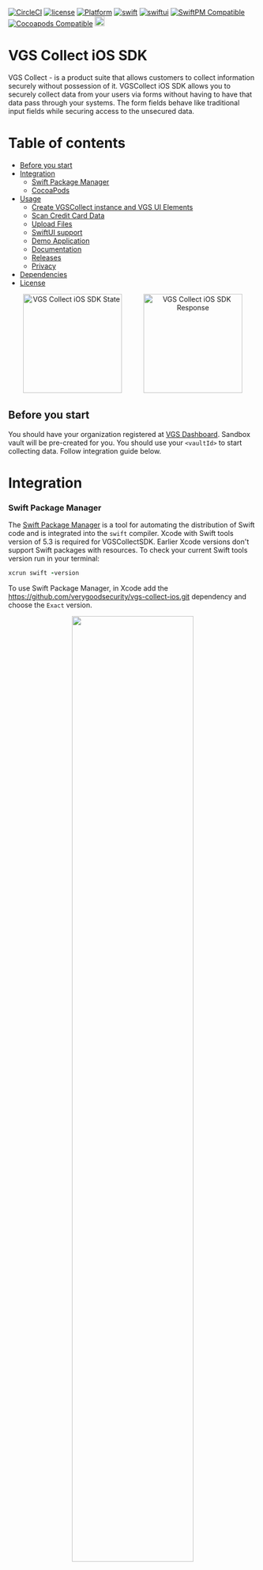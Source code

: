 [![CircleCI](https://dl.circleci.com/status-badge/img/gh/verygoodsecurity/vgs-collect-ios/tree/master.svg?style=svg)](https://dl.circleci.com/status-badge/redirect/gh/verygoodsecurity/vgs-collect-ios/tree/master)
[![license](https://img.shields.io/github/license/verygoodsecurity/vgs-collect-ios.svg)]()
[![Platform](https://img.shields.io/cocoapods/p/VGSCollectSDK.svg?style=flat)](https://github.com/verygoodsecurity/vgs-collect-ios)
[![swift](https://img.shields.io/badge/swift-5-orange)]()
[![swiftui](https://img.shields.io/badge/SwiftUI-524520?logo=swift)]()
[![SwiftPM Compatible](https://img.shields.io/badge/SwiftPM-Compatible-brightgreen)]()
[![Cocoapods Compatible](https://img.shields.io/cocoapods/v/VGSCollectSDK.svg?style=flat)](https://cocoapods.org/pods/VGSCollectSDK)
<img src="./images/VGSZeroData.png" height="20">

# VGS Collect iOS SDK

VGS Collect - is a product suite that allows customers to collect information securely without possession of it. VGSCollect iOS SDK  allows you to securely collect data from your users via forms without having to have that data pass through your systems. The form fields behave like traditional input fields while securing access to the unsecured data.

Table of contents
=================

<!--ts-->
   * [Before you start](#before-you-start)
   * [Integration](#integration)
      * [Swift Package Manager](#swift-package-manager) 
      * [CocoaPods](#cocoapods)
   * [Usage](#usage)
      * [Create VGSCollect instance and VGS UI Elements](#create-vgscollect-instance-and-vgs-ui-elements)
      * [Scan Credit Card Data](#scan-credit-card-data)
      * [Upload Files](#upload-files)
      * [SwiftUI support](#swiftui-support)
      * [Demo Application](#demo-application)
      * [Documentation](#documentation)
      * [Releases](#releases)
      * [Privacy](#privacy)
   * [Dependencies](#dependencies)
   * [License](#license)
<!--te-->

<p align="center">
	<img src="images/vgs-collect-ios-state.png" width="200" alt="VGS Collect iOS SDK State" hspace="20">
	<img src="images/vgs-collect-ios-response.png" width="200" alt="VGS Collect iOS SDK Response" hspace="20">
</p>


## Before you start
You should have your organization registered at <a href="https://dashboard.verygoodsecurity.com/dashboard/">VGS Dashboard</a>. Sandbox vault will be pre-created for you. You should use your `<vaultId>` to start collecting data. Follow integration guide below.

# Integration

### Swift Package Manager

The [Swift Package Manager](https://swift.org/package-manager/) is a tool for automating the distribution of Swift code and is integrated into the `swift` compiler.
Xcode with Swift tools version of 5.3 is required for VGSCollectSDK. Earlier Xcode versions don't support Swift packages with resources.
To check your current Swift tools version run in your terminal:

```ruby
xcrun swift -version
```

To use Swift Package Manager, in Xcode add the https://github.com/verygoodsecurity/vgs-collect-ios.git dependency and choose the `Exact` version.
<p align="center">
<img src="images/VGSCollect_CardScan_SPM_1.png" width="70%">
</p>

Select `VGSCollectSDK` and optionally other packages provided with `VGSCollectSDK`:

<p align="center">
<img src="images/VGSCollect_CardScan_SPM_2.png" width="70%">
</p>

### CocoaPods

[CocoaPods](https://cocoapods.org) is a dependency manager for Cocoa projects. For usage and installation instructions, visit CocoaPods website. To integrate VGSCollectSDK into your Xcode project using CocoaPods, specify it in your `Podfile`:

```ruby
pod 'VGSCollectSDK'
```

## Usage

### Import SDK into your file
```swift

import VGSCollectSDK

```
### Create VGSCollect instance and VGS UI Elements
Use your `<vaultId>` to initialize VGSCollect instance. You can get it in your [organisation dashboard](https://dashboard.verygoodsecurity.com/).

### Code example

<table>
  <tr">
    <th >Here's an example</th>
    <th width="27%">In Action</th>
  </tr>
  <tr>
    <td>Customize  VGSTextFields...</td>
     <th rowspan="2"><img src="images/add-card.gif"></th>
  </tr>
  <tr>
    <td>

    /// Initialize VGSCollect instance
    var vgsCollect = VGSCollect(id: "vauiltId", environment: .sandbox)

    /// VGS UI Elements
    var cardNumberField = VGSCardTextField()
    var cardHolderNameField = VGSTextField()
    var expCardDateField = VGSTextField()
    var cvcField = VGSTextField()

    /// Native UI Elements
    @IBOutlet weak var stackView: UIStackView!

    override func viewDidLoad() {
        super.viewDidLoad()

        /// Create card number field configuration
        let cardConfiguration = VGSConfiguration(collector: vgsCollect,
	                                         fieldName: "card_number")
        cardConfiguration.type = .cardNumber
        cardConfiguration.isRequiredValidOnly = true

        /// Setup configuration to card number field
        cardNumberField.configuration = cardConfiguration
        cardNumberField.placeholder = "Card Number"
        stackView.addArrangedSubview(cardNumberField)

        /// Setup next textfields...
    }
    ...
  </td>
  </tr>
  <tr>
    <td>... observe filed states </td>
     <th rowspan="2"><img src="images/state.gif"></th>
  </tr>
  <tr>
    <td>
	
    override func viewDidLoad() {
        super.viewDidLoad()
        ...
        
        /// Setup delegate
        cardNumberField.delegate = self
    }
    
  extension ViewController: VGSTextFieldDelegate {
    func vgsTextFieldDidChange(_ textField: VGSTextField) {
      textField.borderColor = textField.state.isValid  ? .gray : .red

      /// Check Card Number Field State with addition attributes
      if let cardState = textField.state as? VGSCardState, cardState.isValid {
          print("THIS IS: \(cardState.cardBrand.stringValue) - \(cardState.bin.prefix(4)) **** **** \(cardState.last4)")
      }
    }
  }
  </td>
  </tr>
  <tr>
    <td colspan="2">... send data to your Vault</td>
  </tr>
  <tr>
    <td colspan="2">
        
    // ...

    // MARK: - Send data    
    func sendData() {
    
        /// handle fields validation before send data
        guard cardNumberField.state.isValid else {
		print("cardNumberField input is not valid")
        }
	
        /// extra information will be sent together with all sensitive card information
        var extraData = [String: Any]()
        extraData["customKey"] = "Custom Value"

        /// send data to your Vault
        vgsCollect.sendData(path: "/post", extraData: extraData) { [weak self](response) in
          switch response {
            case .success(let code, let data, let response):
              // parse data
            case .failure(let code, let data, let response, let error):
              // handle failed request
              switch code {
                // handle error codes
              }
          }
        }
    }
  </td>
  </tr>
</table>

**VGSCardTextField** automatically detects card provider and display card brand icon in the input field.


### Scan Credit Card Data
VGS Collect SDK provides optional card scan solution. It's required to use only Scan modules provided by VGS, which are audited by VGS PCI requirements.

#### Integrate with Cocoapods

Add 'VGSCollectSDK' alongside with one of scan modules pod:

```ruby
pod 'VGSCollectSDK'

# Add one of available scan providers
pod 'VGSCollectSDK/BlinkCard'  
```
#### Integrate with Swift Package Manager

To use **BlinkCard** add `VGSCollectSDK`, `VGSBlinkCardCollector` packages to your target. 

#### Code Example

<table>
  <tr>
    <th>Here's an example</th>
    <th width="25%">In Action</th>
  </tr>
  <tr>
    <td>Setup  VGSBlinkCardController...</td>
    <th rowspan="2"><img src="images/card-scan.gif"></th>
  </tr>
  <tr>
    <td>
    
    class ViewController: UIViewController {
        /// Init VGSBlinkCardController
        var scanController: VGSBlinkCardController?

        /// Init VGSTextFields...

        override func viewDidLoad() {
          super.viewDidLoad()

          // Init VGSBlinkCardController with BlinkCard license key and delegate
            scanController = VGSBlinkCardController(licenseKey: "<blinkCardLicenseKey>", delegate: self, onError: { errorCode in
              print("BlinkCard license error, code: \(errorCode)")
            })
        }

        /// Present scan controller 
        func scanData() {
          scanController?.presentCardScanner(on: self, animated: true, modalPresentationStyle: .fullScreen, completion: nil)
        }
    }
    ...
  </td>
  </tr>
  <tr>
    <td colspan="2">... handle VGSBlinkCardControllerDelegate</td>
  </tr>
  <tr>
    <td colspan="2">
	    
    // ...
    
    /// Implement VGSBlinkCardControllerDelegate methods
  extension ViewController: VGSBlinkCardControllerDelegate {
    func textFieldForScannedData(type: VGSBlinkCardDataType) -> VGSTextField? {
      // match VGSTextField with scanned data
      switch type {
      case .expirationDate:
          return expCardDate
      case .cardNumber:
          return cardNumber
      case .cvc:
        return cvcCardNum
      case .name:
        return cardHolderName
      default:
          return nil
      }
    }
  
    func userDidFinishScan() {
      scanController?.dismissCardScanner(animated: true, completion: {
          // add actions on scan controller dismiss completion
      })
    }
  
    func userDidCancelScan() {
      scanController?.dismissCardScanner(animated: true, completion: {
          // add actions on scan controller dismiss completion
      })
    }
  }

  </td>
  </tr>
</table>

Handle `VGSBlinkCardControllerDelegate` functions. To setup scanned data into specific  VGSTextField implement `textFieldForScannedData:` . If scanned data is valid it will be set in your VGSTextField automatically after user confirmation. Check  `VGSBlinkCardDataType` to get available scand data types.

Don't forget to add **NSCameraUsageDescription** key and description into your App ``Info.plist``.

### Upload Files

You can add a file uploading functionality to your application with **VGSFilePickerController**.

#### Code Example

<table>
  <tr">
    <th  colspan="2>Here's an example</th>
  </tr>
  <tr>
    <td colspan="2">Setup  VGSFilePickerController...</td>
  </tr>
  <tr>
    <td colspan="2">
	    
    class FilePickerViewController: UIViewController, VGSFilePickerControllerDelegate {

	  var vgsCollect = VGSCollect(id: "vailtId", environment: .sandbox)
	  
	  /// Create strong referrence of VGSFilePickerController
	  var pickerController: VGSFilePickerController?

	  override func viewDidLoad() {
	      super.viewDidLoad()

	      /// create picker configuration
	      let filePickerConfig = VGSFilePickerConfiguration(collector: vgsCollect,
	      							fieldName: "secret_doc",
							       fileSource: .photoLibrary)

	      /// init picket controller with configuration
	      pickerController = VGSFilePickerController(configuration: filePickerConfig)

	      /// handle picker delegates
	      pickerController?.delegate = self
	  }

	  /// Present picker controller
	  func presentFilePicker() {
	      pickerController?.presentFilePicker(on: self, animated: true, completion: nil)
	  }
	}
	...
  </td>
  </tr>
  <tr>
    <td>... handle VGSFilePickerControllerDelegate</td>
    <th width="27%">In Action</th>
  </tr>
  <tr>
    <td>
	
	// ...  
	
	// MARK: - VGSFilePickerControllerDelegate
	/// Check file info, selected by user
	func userDidPickFileWithInfo(_ info: VGSFileInfo) {
		let fileInfo = """
			    File info:
			    - fileExtension: \(info.fileExtension ?? "unknown")
			    - size: \(info.size)
			    - sizeUnits: \(info.sizeUnits ?? "unknown")
			    """
		print(fileInfo)
		pickerController?.dismissFilePicker(animated: true,
						  completion: { [weak self] in
						  
			self?.sendFile()
		})
	}

	// Handle cancel file selection
	func userDidSCancelFilePicking() {
		pickerController?.dismissFilePicker(animated: true)
	}

	// Handle errors on picking the file
	func filePickingFailedWithError(_ error: VGSError) {
		pickerController?.dismissFilePicker(animated: true)
	}
   
  </td>
  <td><img src="images/file-picker.gif"></td>
  </tr>
  <tr>
    <td colspan="2">... send file to your Vault</td>
  </tr>
  <tr>
    <td colspan="2">
	    
	// ...

	// MARK: - Send File	
	/// Send file and extra data
	func sendFile() {
	
		/// add extra data to send request	
		let extraData = ["document_holder": "Joe B"]
    
      /// send file to your Vault
      vgsCollect.sendFile(path: "/post", extraData: extraData) { [weak self](response) in
        switch response {
          case .success(let code, let data, let response):
            /// remove file from VGSCollect storage
            self?.vgsCollect.cleanFiles()
          case .failure(let code, let data, let response, let error):
            // handle failed request
            switch code {
              // handle error codes
            }
        }
      }
	}
  </td>
  </tr>
</table>

Use vgsCollect.cleanFiles() to unassign file from associated VGSCollect instance whenever you need.

### SwiftUI support

VGS Collect iOS SDK provide support for integration with apps that are buid with SwiftUI toolkit by providing SwiftUI wrappers for all VGS textfields. Follow examples [here](./demoapp/demoapp/UseCases/SwiftUI/README.md).

## Demo Application
Demo application for collecting card data on iOS is <a href="https://github.com/vgs-samples/very-spacy-food-iOS">here</a>.


### Documentation
-  SDK Documentation: https://www.verygoodsecurity.com/docs/vgs-collect/ios-sdk
-  API Documentation: https://verygoodsecurity.github.io/vgs-collect-ios/

### Releases
To follow `VGSCollectSDK` updates and changes check the [releases](https://github.com/verygoodsecurity/vgs-collect-ios/releases) page.

### Privacy
VGSCollectSDK tracks a few key metrics to understand SDK features usage, which helps us know what areas need improvement. No personal information is tracked.
You can read more about VGS Privacy details ans iOS Privacy Manifest file at our [web site](https://www.verygoodsecurity.com/docs/vgs-collect/ios-sdk/privacy-details).

You can opt-out of metrics collection in `VGSAnalyticsClient`:
```
VGSAnalyticsClient.shared.shouldCollectAnalytics = false
```

## Dependencies
- iOS 13+
- Swift 5.9
- Optional 3rd party libraries:
  - [BlinkCard](https://github.com/blinkcard/blinkcard-ios)

## License

 VGSCollect iOS SDK is released under the MIT license. [See LICENSE](https://github.com/verygoodsecurity/vgs-collect-ios/blob/master/LICENSE) for details.

